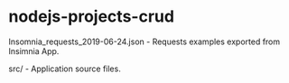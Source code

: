 # nodejs-projects-crud

Insomnia_requests_2019-06-24.json - Requests examples exported from Insimnia App.

src/ - Application source files.
